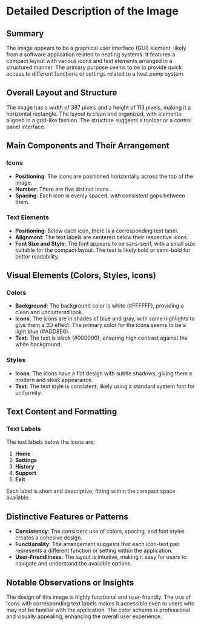 # Detailed Description of the Image

## Summary
The image appears to be a graphical user interface (GUI) element, likely from a software application related to heating systems. It features a compact layout with various icons and text elements arranged in a structured manner. The primary purpose seems to be to provide quick access to different functions or settings related to a heat pump system.

## Overall Layout and Structure
The image has a width of 397 pixels and a height of 113 pixels, making it a horizontal rectangle. The layout is clean and organized, with elements aligned in a grid-like fashion. The structure suggests a toolbar or a control panel interface.

## Main Components and Their Arrangement

### Icons
- **Positioning**: The icons are positioned horizontally across the top of the image.
- **Number**: There are five distinct icons.
- **Spacing**: Each icon is evenly spaced, with consistent gaps between them.

### Text Elements
- **Positioning**: Below each icon, there is a corresponding text label.
- **Alignment**: The text labels are centered below their respective icons.
- **Font Size and Style**: The font appears to be sans-serif, with a small size suitable for the compact layout. The text is likely bold or semi-bold for better readability.

## Visual Elements (Colors, Styles, Icons)

### Colors
- **Background**: The background color is white (#FFFFFF), providing a clean and uncluttered look.
- **Icons**: The icons are in shades of blue and gray, with some highlights to give them a 3D effect. The primary color for the icons seems to be a light blue (#ADD8E6).
- **Text**: The text is black (#000000), ensuring high contrast against the white background.

### Styles
- **Icons**: The icons have a flat design with subtle shadows, giving them a modern and sleek appearance.
- **Text**: The text style is consistent, likely using a standard system font for uniformity.

## Text Content and Formatting

### Text Labels
The text labels below the icons are:
1. **Home**
2. **Settings**
3. **History**
4. **Support**
5. **Exit**

Each label is short and descriptive, fitting within the compact space available.

## Distinctive Features or Patterns

- **Consistency**: The consistent use of colors, spacing, and font styles creates a cohesive design.
- **Functionality**: The arrangement suggests that each icon-text pair represents a different function or setting within the application.
- **User-Friendliness**: The layout is intuitive, making it easy for users to navigate and understand the available options.

## Notable Observations or Insights

The design of this image is highly functional and user-friendly. The use of icons with corresponding text labels makes it accessible even to users who may not be familiar with the application. The color scheme is professional and visually appealing, enhancing the overall user experience.